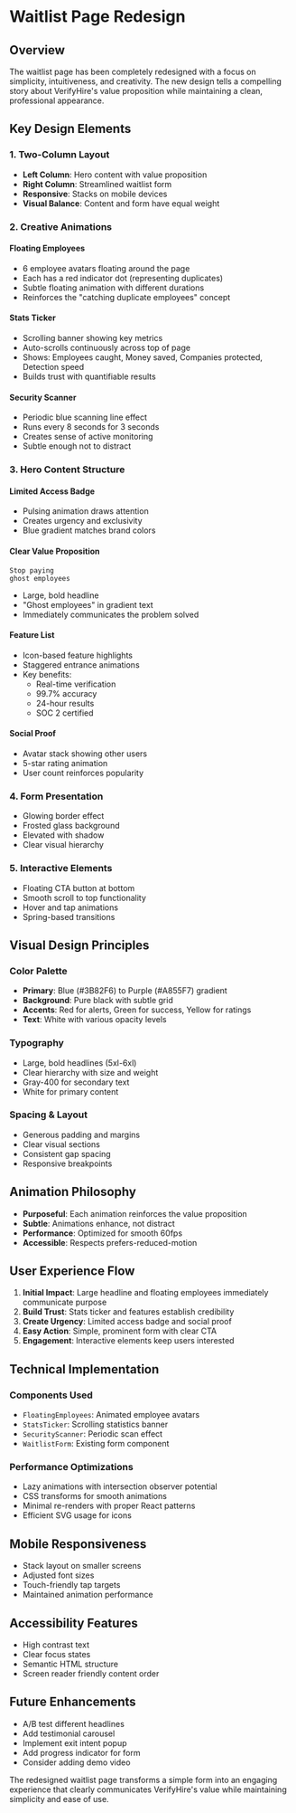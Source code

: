 # Waitlist Page Redesign

## Overview
The waitlist page has been completely redesigned with a focus on simplicity, intuitiveness, and creativity. The new design tells a compelling story about VerifyHire's value proposition while maintaining a clean, professional appearance.

## Key Design Elements

### 1. **Two-Column Layout**
- **Left Column**: Hero content with value proposition
- **Right Column**: Streamlined waitlist form
- **Responsive**: Stacks on mobile devices
- **Visual Balance**: Content and form have equal weight

### 2. **Creative Animations**

#### Floating Employees
- 6 employee avatars floating around the page
- Each has a red indicator dot (representing duplicates)
- Subtle floating animation with different durations
- Reinforces the "catching duplicate employees" concept

#### Stats Ticker
- Scrolling banner showing key metrics
- Auto-scrolls continuously across top of page
- Shows: Employees caught, Money saved, Companies protected, Detection speed
- Builds trust with quantifiable results

#### Security Scanner
- Periodic blue scanning line effect
- Runs every 8 seconds for 3 seconds
- Creates sense of active monitoring
- Subtle enough not to distract

### 3. **Hero Content Structure**

#### Limited Access Badge
- Pulsing animation draws attention
- Creates urgency and exclusivity
- Blue gradient matches brand colors

#### Clear Value Proposition
```
Stop paying
ghost employees
```
- Large, bold headline
- "Ghost employees" in gradient text
- Immediately communicates the problem solved

#### Feature List
- Icon-based feature highlights
- Staggered entrance animations
- Key benefits:
  - Real-time verification
  - 99.7% accuracy
  - 24-hour results
  - SOC 2 certified

#### Social Proof
- Avatar stack showing other users
- 5-star rating animation
- User count reinforces popularity

### 4. **Form Presentation**
- Glowing border effect
- Frosted glass background
- Elevated with shadow
- Clear visual hierarchy

### 5. **Interactive Elements**
- Floating CTA button at bottom
- Smooth scroll to top functionality
- Hover and tap animations
- Spring-based transitions

## Visual Design Principles

### Color Palette
- **Primary**: Blue (#3B82F6) to Purple (#A855F7) gradient
- **Background**: Pure black with subtle grid
- **Accents**: Red for alerts, Green for success, Yellow for ratings
- **Text**: White with various opacity levels

### Typography
- Large, bold headlines (5xl-6xl)
- Clear hierarchy with size and weight
- Gray-400 for secondary text
- White for primary content

### Spacing & Layout
- Generous padding and margins
- Clear visual sections
- Consistent gap spacing
- Responsive breakpoints

## Animation Philosophy
- **Purposeful**: Each animation reinforces the value proposition
- **Subtle**: Animations enhance, not distract
- **Performance**: Optimized for smooth 60fps
- **Accessible**: Respects prefers-reduced-motion

## User Experience Flow

1. **Initial Impact**: Large headline and floating employees immediately communicate purpose
2. **Build Trust**: Stats ticker and features establish credibility
3. **Create Urgency**: Limited access badge and social proof
4. **Easy Action**: Simple, prominent form with clear CTA
5. **Engagement**: Interactive elements keep users interested

## Technical Implementation

### Components Used
- `FloatingEmployees`: Animated employee avatars
- `StatsTicker`: Scrolling statistics banner
- `SecurityScanner`: Periodic scan effect
- `WaitlistForm`: Existing form component

### Performance Optimizations
- Lazy animations with intersection observer potential
- CSS transforms for smooth animations
- Minimal re-renders with proper React patterns
- Efficient SVG usage for icons

## Mobile Responsiveness
- Stack layout on smaller screens
- Adjusted font sizes
- Touch-friendly tap targets
- Maintained animation performance

## Accessibility Features
- High contrast text
- Clear focus states
- Semantic HTML structure
- Screen reader friendly content order

## Future Enhancements
- A/B test different headlines
- Add testimonial carousel
- Implement exit intent popup
- Add progress indicator for form
- Consider adding demo video

The redesigned waitlist page transforms a simple form into an engaging experience that clearly communicates VerifyHire's value while maintaining simplicity and ease of use.
